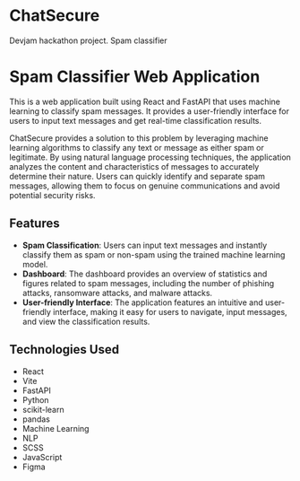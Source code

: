 # ChatSecure
Devjam hackathon project. Spam classifier

# Spam Classifier Web Application

This is a web application built using React and FastAPI that uses machine learning to classify spam messages. It provides a user-friendly interface for users to input text messages and get real-time classification results.

ChatSecure provides a solution to this problem by leveraging machine learning algorithms to classify any text or message as either spam or legitimate. By using natural language processing techniques, the application analyzes the content and characteristics of messages to accurately determine their nature. Users can quickly identify and separate spam messages, allowing them to focus on genuine communications and avoid potential security risks.

## Features

- **Spam Classification**: Users can input text messages and instantly classify them as spam or non-spam using the trained machine learning model.
- **Dashboard**: The dashboard provides an overview of statistics and figures related to spam messages, including the number of phishing attacks, ransomware attacks, and malware attacks.
- **User-friendly Interface**: The application features an intuitive and user-friendly interface, making it easy for users to navigate, input messages, and view the classification results.

## Technologies Used

- React
- Vite
- FastAPI
- Python
- scikit-learn
- pandas
- Machine Learning
- NLP
- SCSS
- JavaScript
- Figma


